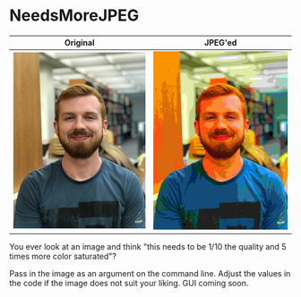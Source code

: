 # NeedsMoreJPEG

Original            |  JPEG'ed
:-------------------------:|:-------------------------:
![](img/me.jpeg "Original")  |  ![](img/profile.jpeg "Jpeg'ed")

You ever look at an image and think "this needs to be 1/10 the quality and 5 times more color saturated"?

Pass in the image as an argument on the command line. Adjust the values in the code if the image does not suit your liking. GUI coming soon.
